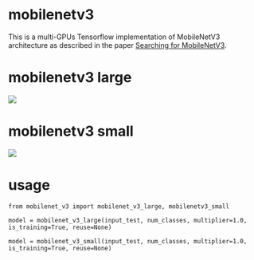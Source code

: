 # mobilenetv3
This is a multi-GPUs Tensorflow implementation of MobileNetV3 architecture as described in the paper [Searching for MobileNetV3](https://arxiv.org/pdf/1905.02244.pdf).

# mobilenetv3 large
![](https://i.imgur.com/wZwftDB.png)
# mobilenetv3 small
![](https://i.imgur.com/xO6fFwY.png)
# usage
    from mobilenet_v3 import mobilenet_v3_large, mobilenetv3_small
    
    model = mobilenet_v3_large(input_test, num_classes, multiplier=1.0, is_training=True, reuse=None)
    
    model = mobilenet_v3_small(input_test, num_classes, multiplier=1.0, is_training=True, reuse=None)

